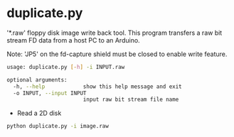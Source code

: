 # duplicate.py

'*.raw' floppy disk image write back tool. This program transfers a raw bit stream FD data from a host PC to an Arduino.  

Note: 'JP5' on the fd-capture shield must be closed to enable write feature.  

```sh
usage: duplicate.py [-h] -i INPUT.raw

optional arguments:
  -h, --help            show this help message and exit
  -o INPUT, --input INPUT
                        input raw bit stream file name
```

- Read a 2D disk  
```sh
python duplicate.py -i image.raw
```
